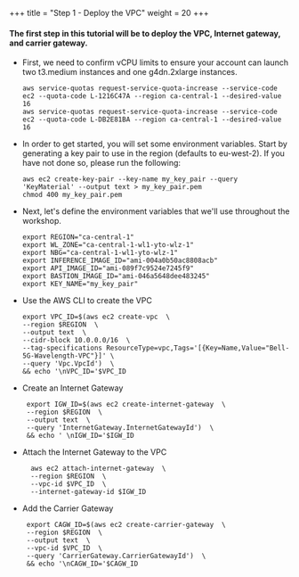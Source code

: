 +++
title = "Step 1 - Deploy the VPC"
weight = 20
+++

#### The first step in this tutorial will be to deploy the VPC, Internet gateway, and carrier gateway.

*  First, we need to confirm vCPU limits to ensure your account can launch two t3.medium instances and one g4dn.2xlarge instances.
    ```
    aws service-quotas request-service-quota-increase --service-code ec2 --quota-code L-1216C47A --region ca-central-1 --desired-value 16
    aws service-quotas request-service-quota-increase --service-code ec2 --quota-code L-DB2E81BA --region ca-central-1 --desired-value 16
    ```

*  In order to get started, you will set some environment variables. Start by generating a key pair to use in the region (defaults to eu-west-2). If you have not done so, please run the following:

    ```
    aws ec2 create-key-pair --key-name my_key_pair --query 'KeyMaterial' --output text > my_key_pair.pem
    chmod 400 my_key_pair.pem
    ```
    
*  Next, let's define the environment variables that we'll use throughout the workshop.
    ```
    export REGION="ca-central-1"
    export WL_ZONE="ca-central-1-wl1-yto-wlz-1"
    export NBG="ca-central-1-wl1-yto-wlz-1"
    export INFERENCE_IMAGE_ID="ami-004a0b50ac8808acb"
    export API_IMAGE_ID="ami-089f7c9524e7245f9"
    export BASTION_IMAGE_ID="ami-046a5648dee483245"
    export KEY_NAME="my_key_pair"
    ```

*  Use the AWS CLI to create the VPC
    ```
    export VPC_ID=$(aws ec2 create-vpc  \
    --region $REGION  \
    --output text  \
    --cidr-block 10.0.0.0/16  \
    --tag-specifications ResourceType=vpc,Tags='[{Key=Name,Value="Bell-5G-Wavelength-VPC"}]' \
    --query 'Vpc.VpcId')  \
    && echo '\nVPC_ID='$VPC_ID
    ```
*  Create an Internet Gateway 

        export IGW_ID=$(aws ec2 create-internet-gateway  \
        --region $REGION  \
        --output text  \
        --query 'InternetGateway.InternetGatewayId')  \
        && echo ' \nIGW_ID='$IGW_ID

* Attach the Internet Gateway to the VPC

        aws ec2 attach-internet-gateway  \
        --region $REGION  \
        --vpc-id $VPC_ID  \
        --internet-gateway-id $IGW_ID

*  Add the Carrier Gateway

        export CAGW_ID=$(aws ec2 create-carrier-gateway  \
        --region $REGION  \
        --output text  \
        --vpc-id $VPC_ID  \
        --query 'CarrierGateway.CarrierGatewayId')  \
        && echo '\nCAGW_ID='$CAGW_ID
